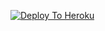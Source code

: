 [![Deploy To Heroku](https://www.herokucdn.com/deploy/button.svg)](https://heroku.com/deploy?template=https://github.com/iboughtthe/saaw)
